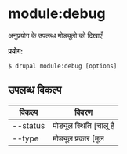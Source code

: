 # module:debug
अनुप्रयोग के उपलब्ध मोड्यूलो को दिखाएँ

**प्रयोग:**
```
$ drupal module:debug [options]
```

## उपलब्ध विकल्प
विकल्प | विवरण
-------|-------------
--status | मोड्यूल स्थिति [चालू है | बंद है]
--type | मोड्यूल प्रकार [मूल|मूल नही]

